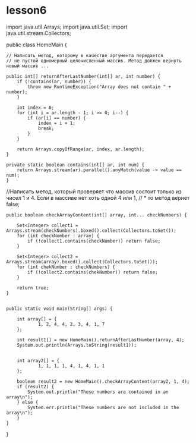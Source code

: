 # lesson6
import java.util.Arrays;
import java.util.Set;
import java.util.stream.Collectors;

public class HomeMain {

    // Написать метод, которому в качестве аргумента передается
    // не пустой одномерный целочисленный массив. Метод должен вернуть новый массив ...

    public int[] returnAfterLastNumber(int[] ar, int number) {
        if (!contains(ar, number)) {
            throw new RuntimeException("Array does not contain " + number);
        }

        int index = 0;
        for (int i = ar.length - 1; i >= 0; i--) {
            if (ar[i] == number) {
                index = i + 1;
                break;
            }
        }

        return Arrays.copyOfRange(ar, index, ar.length);
    }

    private static boolean contains(int[] ar, int num) {
        return Arrays.stream(ar).parallel().anyMatch(value -> value == num);
    }

//Написать метод, который проверяет что массив состоит только из чисел 1 и 4. Если в массиве нет хоть одной 4 или 1,
//     * то метод вернет false;

    public boolean checkArrayContent(int[] array, int... checkNumbers) {

        Set<Integer> collect1 = Arrays.stream(checkNumbers).boxed().collect(Collectors.toSet());
        for (int checkNumber : array) {
            if (!collect1.contains(checkNumber)) return false;
        }
        
        Set<Integer> collect2 = Arrays.stream(array).boxed().collect(Collectors.toSet());
        for (int chekNumber : checkNumbers) {
            if (!collect2.contains(chekNumber)) return false;
        }

        return true;
    }


    public static void main(String[] args) {

        int array[] = {
                1, 2, 4, 4, 2, 3, 4, 1, 7
        };

        int result1[] = new HomeMain().returnAfterLastNumber(array, 4);
        System.out.println(Arrays.toString(result1));


        int array2[] = {
                1, 1, 1, 1, 4, 1, 4, 1, 1
        };

        boolean result2 = new HomeMain().checkArrayContent(array2, 1, 4);
        if (result2) {
            System.out.println("These numbers are contained in an array\n");
        } else {
            System.err.println("These numbers are not included in the array\n");
        }
    }

}

